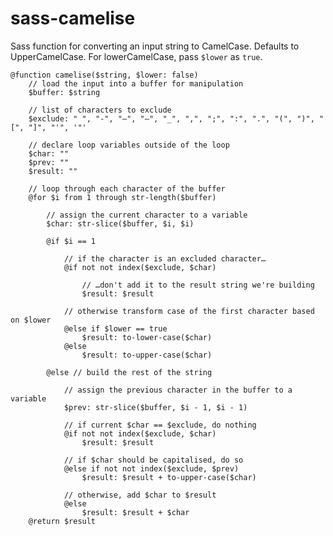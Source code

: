 sass-camelise
=============

Sass function for converting an input string to CamelCase. Defaults to UpperCamelCase. For lowerCamelCase, pass `$lower` as `true`.

	@function camelise($string, $lower: false)
		// load the input into a buffer for manipulation
		$buffer: $string
	
		// list of characters to exclude
		$exclude: " ", "-", "–", "—", "_", ",", ";", ":", ".", "(", ")", "[", "]", "'", '"'

		// declare loop variables outside of the loop
		$char: ""
		$prev: ""
		$result: ""
	
		// loop through each character of the buffer
		@for $i from 1 through str-length($buffer)
	
			// assign the current character to a variable
			$char: str-slice($buffer, $i, $i)
	
			@if $i == 1
			
				// if the character is an excluded character…
				@if not not index($exclude, $char)

					// …don't add it to the result string we're building
					$result: $result

				// otherwise transform case of the first character based on $lower
				@else if $lower == true
					$result: to-lower-case($char)
				@else
					$result: to-upper-case($char)
	
			@else // build the rest of the string

				// assign the previous character in the buffer to a variable
				$prev: str-slice($buffer, $i - 1, $i - 1)
	
				// if current $char == $exclude, do nothing
				@if not not index($exclude, $char)
					$result: $result
	
				// if $char should be capitalised, do so
				@else if not not index($exclude, $prev)
					$result: $result + to-upper-case($char)
	
				// otherwise, add $char to $result
				@else
					$result: $result + $char
		@return $result
